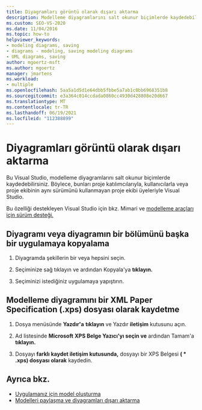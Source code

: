 ```yaml
---
title: Diyagramları görüntü olarak dışarı aktarma
description: Modelleme diyagramlarını salt okunur biçimlerde kaydedebilirsiniz. Böylece diyagramları aynı sürümde kullanmayan kişilerle Visual Studio.
ms.custom: SEO-VS-2020
ms.date: 11/04/2016
ms.topic: how-to
helpviewer_keywords:
- modeling diagrams, saving
- diagrams - modeling, saving modeling diagrams
- UML diagrams, saving
author: mgoertz-msft
ms.author: mgoertz
manager: jmartens
ms.workload:
- multiple
ms.openlocfilehash: 5aa5a1d5d1e64dbb5fbbe5a7ab1c0bb6968351b8
ms.sourcegitcommit: e3a364c014ccdada0860cc4930d428808e20d667
ms.translationtype: MT
ms.contentlocale: tr-TR
ms.lasthandoff: 06/19/2021
ms.locfileid: "112388899"
---
```

# <a name="export-diagrams-as-images"></a>Diyagramları görüntü olarak dışarı aktarma

Bu Visual Studio, modelleme diyagramlarını salt okunur biçimlerde kaydedebilirsiniz. Böylece, bunları proje katılımcılarıyla, kullanıcılarla veya proje ekibinin aynı sürümünü kullanmayan proje ekibi üyeleriyle Visual Studio.

Bu özelliği destekleyen Visual Studio için bkz. Mimari ve [modelleme araçları için sürüm desteği.](../modeling/analyze-and-model-your-architecture.md#VersionSupport)

## <a name="copy-a-diagram-or-part-of-a-diagram-to-another-application"></a>Diyagramı veya diyagramın bir bölümünü başka bir uygulamaya kopyalama

1. Diyagramda şekillerin bir veya hepsini seçin.

2. Seçiminize sağ tıklayın ve ardından Kopyala'ya **tıklayın.**

3. Seçiminizi istediğiniz uygulamaya yapıştırın.

## <a name="save-a-modeling-diagram-as-an-xml-paper-specification-xps-file"></a>Modelleme diyagramını bir XML Paper Specification (.xps) dosyası olarak kaydetme

1. Dosya menüsünde **Yazdır'a** **tıklayın** ve Yazdır **iletişim** kutusunu açın.

2. Ad listesinde **Microsoft** **XPS Belge Yazıcı'yı seçin ve** ardından Tamam'a **tıklayın.**

3. Dosyayı **farklı kaydet iletişim kutusunda,** dosyayı bir XPS Belgesi **( \* .xps) dosyası olarak** kaydedin.

## <a name="see-also"></a>Ayrıca bkz.

- [Uygulamanız için model oluşturma](../modeling/create-models-for-your-app.md)
- [Modelleri paylaşma ve diyagramları dışarı aktarma](../modeling/share-models-and-exporting-diagrams.md)

